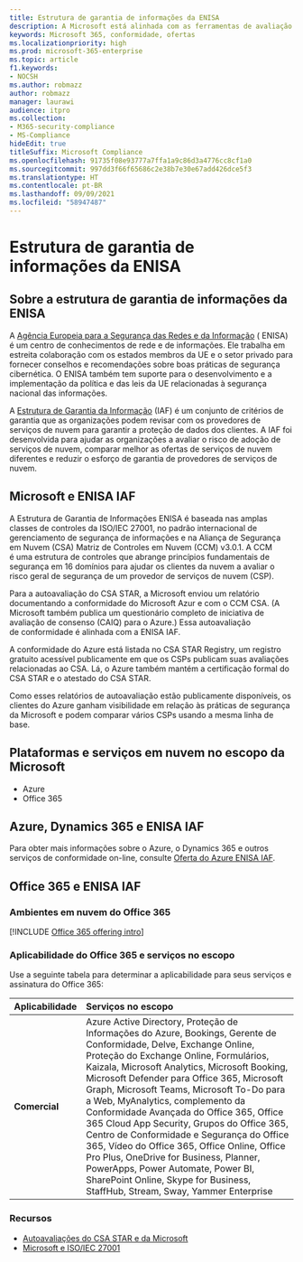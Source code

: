 ```yaml
---
title: Estrutura de garantia de informações da ENISA
description: A Microsoft está alinhada com as ferramentas de avaliação de risco da ENISA Information Assurance Framework, com base em sua autoavaliação CSA STAR.
keywords: Microsoft 365, conformidade, ofertas
ms.localizationpriority: high
ms.prod: microsoft-365-enterprise
ms.topic: article
f1.keywords:
- NOCSH
ms.author: robmazz
author: robmazz
manager: laurawi
audience: itpro
ms.collection:
- M365-security-compliance
- MS-Compliance
hideEdit: true
titleSuffix: Microsoft Compliance
ms.openlocfilehash: 91735f08e93777a7ffa1a9c86d3a4776cc8cf1a0
ms.sourcegitcommit: 997dd3f66f65686c2e38b7e30e67add426dce5f3
ms.translationtype: HT
ms.contentlocale: pt-BR
ms.lasthandoff: 09/09/2021
ms.locfileid: "58947487"
---
```

# <a name="enisa-information-assurance-framework"></a>Estrutura de garantia de informações da ENISA

## <a name="about-the-enisa-information-assurance-framework"></a>Sobre a estrutura de garantia de informações da ENISA

A [Agência Europeia para a Segurança das Redes e da Informação](https://www.enisa.europa.eu/) ( ENISA) é um centro de conhecimentos de rede e de informações. Ele trabalha em estreita colaboração com os estados membros da UE e o setor privado para fornecer conselhos e recomendações sobre boas práticas de segurança cibernética. O ENISA também tem suporte para o desenvolvimento e a implementação da política e das leis da UE relacionadas à segurança nacional das informações.

A [Estrutura de Garantia da Informação](https://www.enisa.europa.eu/publications/cloud-computing-information-assurance-framework) (IAF) é um conjunto de critérios de garantia que as organizações podem revisar com os provedores de serviços de nuvem para garantir a proteção de dados dos clientes. A IAF foi desenvolvida para ajudar as organizações a avaliar o risco de adoção de serviços de nuvem, comparar melhor as ofertas de serviços de nuvem diferentes e reduzir o esforço de garantia de provedores de serviços de nuvem.

## <a name="microsoft-and-the-enisa-iaf"></a>Microsoft e ENISA IAF

A Estrutura de Garantia de Informações ENISA é baseada nas amplas classes de controles da ISO/IEC 27001, no padrão internacional de gerenciamento de segurança de informações e na Aliança de Segurança em Nuvem (CSA) Matriz de Controles em Nuvem (CCM) v3.0.1. A CCM  
é uma estrutura de controles que abrange princípios fundamentais de segurança em 16 domínios para ajudar os clientes da nuvem a avaliar o risco geral de segurança de um provedor de serviços de nuvem (CSP).

Para a autoavaliação do CSA STAR, a Microsoft enviou um relatório documentando a conformidade do Microsoft Azur e com o CCM CSA. (A Microsoft também publica um questionário completo de iniciativa de avaliação de consenso (CAIQ) para o Azure.) Essa autoavaliação  
de conformidade é alinhada com a ENISA IAF.

A conformidade do Azure está listada no CSA STAR Registry, um registro gratuito acessível publicamente em que os CSPs publicam suas avaliações relacionadas ao CSA. Lá, o Azure também mantém a certificação formal do CSA STAR e o atestado do CSA STAR.

Como esses relatórios de autoavaliação estão publicamente disponíveis, os clientes do Azure ganham visibilidade em relação às práticas de segurança da Microsoft e podem comparar vários CSPs usando a mesma linha de base.

## <a name="microsoft-in-scope-cloud-platforms--services"></a>Plataformas e serviços em nuvem no escopo da Microsoft

- Azure
- Office 365

## <a name="azure-dynamics-365-and-enisa-iaf"></a>Azure, Dynamics 365 e ENISA IAF

Para obter mais informações sobre o Azure, o Dynamics 365 e outros serviços de conformidade on-line, consulte [Oferta do Azure ENISA IAF](/azure/compliance/offerings/offering-eu-enisa-iaf).

## <a name="office-365-and-enisa-iaf"></a>Office 365 e ENISA IAF

### <a name="office-365-cloud-environments"></a>Ambientes em nuvem do Office 365

[!INCLUDE [Office 365 offering intro](../includes/o365-offering-introduction.md)]

### <a name="office-365-applicability-and-in-scope-services"></a>Aplicabilidade do Office 365 e serviços no escopo

Use a seguinte tabela para determinar a aplicabilidade para seus serviços e assinatura do Office 365:

| **Aplicabilidade** | **Serviços no escopo** |
|:------------------|:----------------------|
| **Comercial** | Azure Active Directory, Proteção de Informações do Azure, Bookings, Gerente de Conformidade, Delve, Exchange Online, Proteção do Exchange Online, Formulários, Kaizala, Microsoft Analytics, Microsoft Booking, Microsoft Defender para Office 365, Microsoft Graph, Microsoft Teams, Microsoft To-Do para a Web, MyAnalytics, complemento da Conformidade Avançada do Office 365, Office 365 Cloud App Security, Grupos do Office 365, Centro de Conformidade e Segurança do Office 365, Vídeo do Office 365, Office Online, Office Pro Plus, OneDrive for Business, Planner, PowerApps, Power Automate, Power BI, SharePoint Online, Skype for Business, StaffHub, Stream, Sway, Yammer Enterprise |

### <a name="resources"></a>Recursos

- [Autoavaliações do CSA STAR e da Microsoft](offering-csa-star-self-assessment.md)
- [Microsoft e ISO/IEC 27001](offering-ISO-27001.md)
